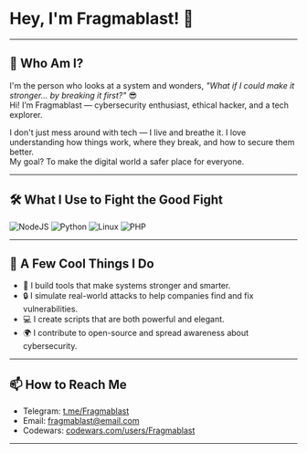 # Hey, I'm Fragmablast! 👋

---

## 🧠 Who Am I?

I'm the person who looks at a system and wonders, *"What if I could make it stronger... by breaking it first?"* 😎  
Hi! I’m Fragmablast — cybersecurity enthusiast, ethical hacker, and a tech explorer.

I don't just mess around with tech — I live and breathe it. I love understanding how things work, where they break, and how to secure them better.  
My goal? To make the digital world a safer place for everyone.

---

## 🛠 What I Use to Fight the Good Fight

![NodeJS](https://img.shields.io/badge/-NodeJS-339933?logo=node.js&logoColor=white&style=for-the-badge)
![Python](https://img.shields.io/badge/-Python-3776AB?logo=python&logoColor=white&style=for-the-badge)
![Linux](https://img.shields.io/badge/-Linux-FCC624?logo=linux&logoColor=black&style=for-the-badge)
![PHP](https://img.shields.io/badge/-PHP-777BB4?logo=php&logoColor=white&style=for-the-badge)

---

## 🧩 A Few Cool Things I Do

- 🚀 I build tools that make systems stronger and smarter.
- 🔒 I simulate real-world attacks to help companies find and fix vulnerabilities.
- 💻 I create scripts that are both powerful and elegant.
- 🌍 I contribute to open-source and spread awareness about cybersecurity.

---

## 📫 How to Reach Me

- Telegram: [t.me/Fragmablast](https://t.me/Fragmablast)  
- Email: fragmablast@email.com  
- Codewars: [codewars.com/users/Fragmablast](https://codewars.com/users/Fragmablast)

---
